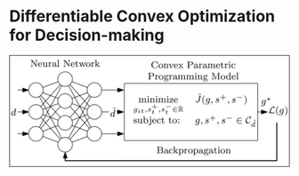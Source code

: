 # Differentiable Convex Optimization for Decision-making

<p align="center">
  <img src="figures/model.png" />
</p>